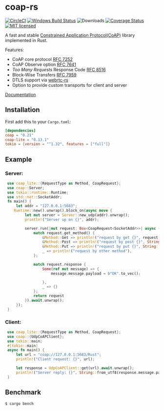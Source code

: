 # coap-rs

[![CircleCI](https://circleci.com/gh/Covertness/coap-rs.svg?style=svg)](https://circleci.com/gh/Covertness/coap-rs)
[![Windows Build Status](https://ci.appveyor.com/api/projects/status/ic36jdu4xy6doc59?svg=true)](https://ci.appveyor.com/project/Covertness/coap-rs)
![Downloads](https://img.shields.io/crates/d/coap.svg?style=flat)
[![Coverage Status](https://coveralls.io/repos/github/Covertness/coap-rs/badge.svg?branch=master)](https://coveralls.io/github/Covertness/coap-rs?branch=master)
[![MIT licensed](https://img.shields.io/badge/license-MIT-blue.svg)](./LICENSE)

A fast and stable [Constrained Application Protocol(CoAP)](https://tools.ietf.org/html/rfc7252) library implemented in Rust.

Features:
- CoAP core protocol [RFC 7252](https://tools.ietf.org/rfc/rfc7252.txt)
- CoAP Observe option [RFC 7641](https://tools.ietf.org/rfc/rfc7641.txt)
- *Too Many Requests* Response Code [RFC 8516](https://tools.ietf.org/html/rfc8516)
- Block-Wise Transfers [RFC 7959](https://tools.ietf.org/html/rfc7959)
- DTLS support via [webrtc-rs](https://github.com/webrtc-rs/webrtc)
- Option to provide custom transports for client and server

[Documentation](https://docs.rs/coap/)

## Installation

First add this to your `Cargo.toml`:

```toml
[dependencies]
coap = "0.21"
coap-lite = "0.13.1"
tokio = {version = "^1.32", features = ["full"]}
```

## Example

### Server:
```rust
 use coap_lite::{RequestType as Method, CoapRequest};
 use coap::Server;
 use tokio::runtime::Runtime;
 use std::net::SocketAddr;
 fn main() {
     let addr = "127.0.0.1:5683";
 	Runtime::new().unwrap().block_on(async move {
         let mut server = Server::new_udp(addr).unwrap();
         println!("Server up on {}", addr);

         server.run(|mut request: Box<CoapRequest<SocketAddr>>| async {
             match request.get_method() {
                 &Method::Get => println!("request by get {}", request.get_path()),
                 &Method::Post => println!("request by post {}", String::from_utf8(request.message.payload.clone()).unwrap()),
                 &Method::Put => println!("request by put {}", String::from_utf8(request.message.payload.clone()).unwrap()),
                 _ => println!("request by other method"),
             };

             match request.response {
                 Some(ref mut message) => {
                     message.message.payload = b"OK".to_vec();

                 },
                 _ => {}
             };
             return request
         }).await.unwrap();
     });
 }
```

### Client:
```rust
 use coap_lite::{RequestType as Method, CoapRequest};
 use coap::{UdpCoAPClient};
 use tokio::main;
 #[tokio::main]
 async fn main() {
     let url = "coap://127.0.0.1:5683/Rust";
     println!("Client request: {}", url);

     let response = UdpCoAPClient::get(url).await.unwrap();
     println!("Server reply: {}", String::from_utf8(response.message.payload).unwrap());
 }
```

## Benchmark
```bash
$ cargo bench
```
